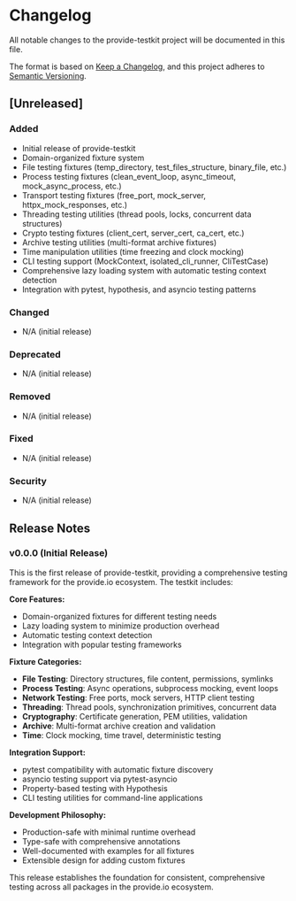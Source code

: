 # Changelog

All notable changes to the provide-testkit project will be documented in this file.

The format is based on [Keep a Changelog](https://keepachangelog.com/en/1.0.0/),
and this project adheres to [Semantic Versioning](https://semver.org/spec/v2.0.0.html).

## [Unreleased]

### Added
- Initial release of provide-testkit
- Domain-organized fixture system
- File testing fixtures (temp_directory, test_files_structure, binary_file, etc.)
- Process testing fixtures (clean_event_loop, async_timeout, mock_async_process, etc.)
- Transport testing fixtures (free_port, mock_server, httpx_mock_responses, etc.)
- Threading testing utilities (thread pools, locks, concurrent data structures)
- Crypto testing fixtures (client_cert, server_cert, ca_cert, etc.)
- Archive testing utilities (multi-format archive fixtures)
- Time manipulation utilities (time freezing and clock mocking)
- CLI testing support (MockContext, isolated_cli_runner, CliTestCase)
- Comprehensive lazy loading system with automatic testing context detection
- Integration with pytest, hypothesis, and asyncio testing patterns

### Changed
- N/A (initial release)

### Deprecated
- N/A (initial release)

### Removed
- N/A (initial release)

### Fixed
- N/A (initial release)

### Security
- N/A (initial release)

## Release Notes

### v0.0.0 (Initial Release)

This is the first release of provide-testkit, providing a comprehensive testing framework for the provide.io ecosystem. The testkit includes:

**Core Features:**
- Domain-organized fixtures for different testing needs
- Lazy loading system to minimize production overhead
- Automatic testing context detection
- Integration with popular testing frameworks

**Fixture Categories:**
- **File Testing**: Directory structures, file content, permissions, symlinks
- **Process Testing**: Async operations, subprocess mocking, event loops
- **Network Testing**: Free ports, mock servers, HTTP client testing
- **Threading**: Thread pools, synchronization primitives, concurrent data
- **Cryptography**: Certificate generation, PEM utilities, validation
- **Archive**: Multi-format archive creation and validation
- **Time**: Clock mocking, time travel, deterministic testing

**Integration Support:**
- pytest compatibility with automatic fixture discovery
- asyncio testing support via pytest-asyncio
- Property-based testing with Hypothesis
- CLI testing utilities for command-line applications

**Development Philosophy:**
- Production-safe with minimal runtime overhead
- Type-safe with comprehensive annotations
- Well-documented with examples for all fixtures
- Extensible design for adding custom fixtures

This release establishes the foundation for consistent, comprehensive testing across all packages in the provide.io ecosystem.